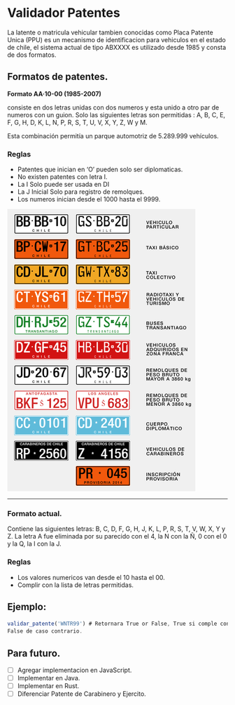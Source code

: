 # Validador Patentes

La latente o matricula vehicular tambien conocidas como Placa Patente Unica (PPU) es un mecanismo de identificacion para vehiculos en el estado de chile, el sistema actual de tipo ABXXXX es utilizado desde 1985 y consta de dos formatos.  

## Formatos de patentes.

****Formato AA·10-00 (1985-2007)****

consiste en dos letras unidas con dos numeros y esta unido a otro par de numeros con un guion. Solo las siguientes letras son permitidas : A, B, C, E, F, G, H, D, K, L, N, P, R, S, T, U, V, X, Y, Z, W y M.

Esta combinación permitía un parque automotriz de 5.289.999 vehículos.

### Reglas

- Patentes que inician en ‘O’ pueden solo ser diplomaticas.
- No existen patentes con letra I.
- La I Solo puede ser usada en DI
- La J Inicial Solo para registro de remolques.
- Los numeros inician desde el 1000 hasta el 9999.

![Untitled](Validador%20Patentes%20afd3567b0c874bab99d1476767f427e3/Untitled.png)

---

### Formato actual.

Contiene las siguientes letras: B, C, D, F, G, H, J, K, L, P, R, S, T, V, W, X, Y y Z. La letra A fue eliminada por su parecido con el 4, la N con la Ñ, 0 con el 0  y la Q, la I con la J.

### Reglas

- Los valores numericos van desde el 10 hasta el 00.
- Complir con  la lista de letras permitidas.

## Ejemplo:

```jsx
validar_patente('WNTR99') # Retornara True or False, True si comple con las reglas
False de caso contrario.
```

## Para futuro.

- [ ]  Agregar implementacion en JavaScript.
- [ ]  Implementar en Java.
- [ ]  Implementar en Rust.
- [ ]  Diferenciar Patente de Carabinero y Ejercito.
